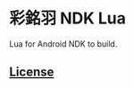 # 彩銘羽 NDK Lua

Lua for Android NDK to build.

## [License](https://github.com/Cai-Ming-Yu/CMY-NDK-Lua/blob/C-M-Y/LICENSE)